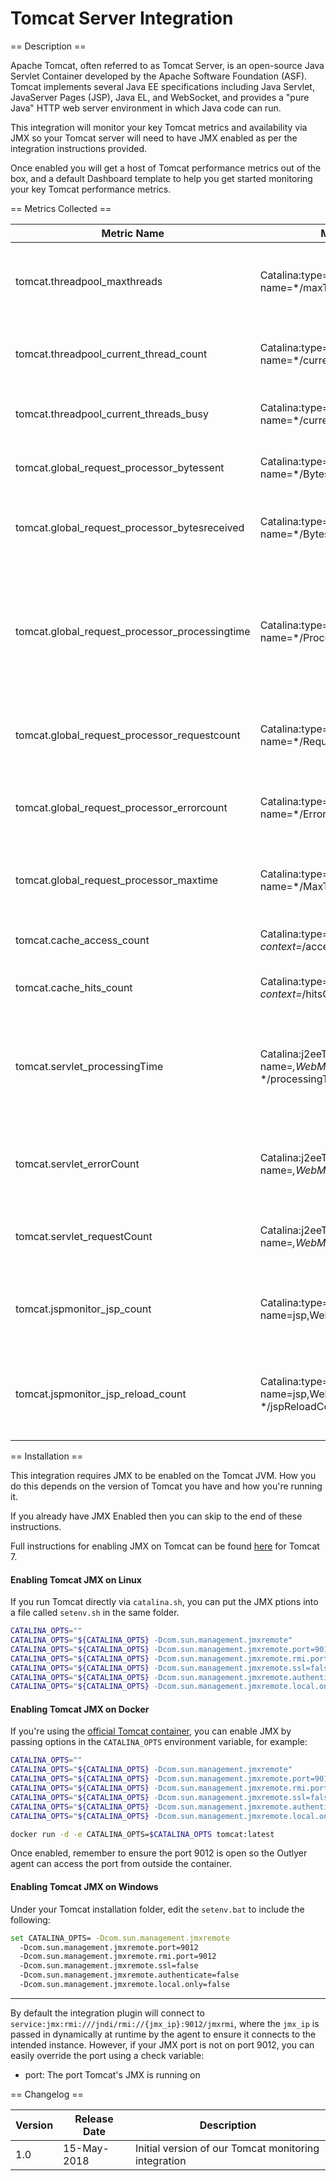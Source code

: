 Tomcat Server Integration
=========================

== Description ==

Apache Tomcat, often referred to as Tomcat Server, is an open-source Java Servlet Container developed by the
Apache Software Foundation (ASF). Tomcat implements several Java EE specifications including Java Servlet,
JavaServer Pages (JSP), Java EL, and WebSocket, and provides a "pure Java" HTTP web server environment in
which Java code can run.

This integration will monitor your key Tomcat metrics and availability via JMX so your Tomcat server will need
to have JMX enabled as per the integration instructions provided.

Once enabled you will get a host of Tomcat performance metrics out of the box, and a default Dashboard
template to help you get started monitoring your key Tomcat performance metrics.

== Metrics Collected ==

| Metric Name                                  | MBean Query                                                    |Type   | Labels             |Unit |Description                                                                                                            |
|----------------------------------------------|----------------------------------------------------------------|-------|--------------------|-----|-----------------------------------------------------------------------------------------------------------------------|
|tomcat.threadpool_maxthreads                  |Catalina:type=ThreadPool, name=*/maxThreads                     |Gauge  |processor           |     |The maximum number of allowed worker threads.                                                                          |
|tomcat.threadpool_current_thread_count        |Catalina:type=ThreadPool, name=*/currentThreadCount             |Gauge  |processor           |     |The number of threads managed by the thread pool.                                                                      |
|tomcat.threadpool_current_threads_busy        |Catalina:type=ThreadPool, name=*/currentThreadsBusy             |Gauge  |processor           |     |The number of threads that are in use.                                                                                 |
|tomcat.global_request_processor_bytessent     |Catalina:type=GlobalRequestProcessor, name=*/BytesSent          |Counter|processor           |bytes|Bytes per second sent per request processor.                                                                           |
|tomcat.global_request_processor_bytesreceived |Catalina:type=GlobalRequestProcessor, name=*/BytesReceived      |Counter|processor           |bytes|Bytes per second received per request processor.                                                                       |
|tomcat.global_request_processor_processingtime|Catalina:type=GlobalRequestProcessor, name=*/ProcessingTime     |Gaugue |processor           |ms   |The sum of request processing times across all requests handled by the request processors (in milliseconds) per second.|
|tomcat.global_request_processor_requestcount  |Catalina:type=GlobalRequestProcessor, name=*/RequestCount       |Counter|processor           |     |Bytes per second received per request processor.                                                                       |
|tomcat.global_request_processor_errorcount    |Catalina:type=GlobalRequestProcessor, name=*/ErrorCount         |Counter|processor           |     |The number of erroneous requests received by the servlet per second.                                                   |
|tomcat.global_request_processor_maxtime       |Catalina:type=GlobalRequestProcessor, name=*/MaxTime            |Gauge  |processor           |ms   |The longest request processing time (in milliseconds).                                                                 |
|tomcat.cache_access_count                     |Catalina:type=Cache,host=*, context=*/accessCount               |Counter|tomcat_host, context|     |The number of accesses to the cache per second.                                                                        |
|tomcat.cache_hits_count                       |Catalina:type=Cache,host=*, context=*/hitsCount                 |Counter|tomcat_host, context|     |The number of cache hits per second.                                                                                   |
|tomcat.servlet_processingTime                 |Catalina:j2eeType=Servlet, name=*,WebModule=*, */processingTime |Counter|webmodule, servlet  |ms   |The sum of request processing times across all requests to the servlet (in milliseconds) per second.                   |
|tomcat.servlet_errorCount                     |Catalina:j2eeType=Servlet, name=*,WebModule=*, */errorCount     |Counter|webmodule, servlet  |     |The number of erroneous requests received by the servlet per second.                                                   |
|tomcat.servlet_requestCount                   |Catalina:j2eeType=Servlet, name=*,WebModule=*, */requestCount   |Counter|webmodule, servlet  |     |The number of requests received by the servlet per second.                                                             |
|tomcat.jspmonitor_jsp_count                   |Catalina:type=JspMonitor, name=jsp,WebModule=*, */jspCount      |Counter|webmodule           |     |The number of JSPs per second that have been loaded in the web module.                                                 |
|tomcat.jspmonitor_jsp_reload_count            |Catalina:type=JspMonitor, name=jsp,WebModule=*, */jspReloadCount|Counter|webmodule           |     |The number of JSPs per second that have been reloaded in the web module                                                |

== Installation ==

This integration requires JMX to be enabled on the Tomcat JVM.
How you do this depends on the version of Tomcat you have and how 
you're running it.

If you already have JMX Enabled then you can skip to the end of these
instructions.

Full instructions for enabling JMX on Tomcat can be found
[here](https://tomcat.apache.org/tomcat-7.0-doc/monitoring.html) for Tomcat 7.

#### Enabling Tomcat JMX on Linux

If you run Tomcat directly via `catalina.sh`, you can put the JMX ptions into a file called `setenv.sh` in the same folder.

```bash
CATALINA_OPTS=""
CATALINA_OPTS="${CATALINA_OPTS} -Dcom.sun.management.jmxremote"
CATALINA_OPTS="${CATALINA_OPTS} -Dcom.sun.management.jmxremote.port=9010"
CATALINA_OPTS="${CATALINA_OPTS} -Dcom.sun.management.jmxremote.rmi.port=9010"
CATALINA_OPTS="${CATALINA_OPTS} -Dcom.sun.management.jmxremote.ssl=false"
CATALINA_OPTS="${CATALINA_OPTS} -Dcom.sun.management.jmxremote.authenticate=false"
CATALINA_OPTS="${CATALINA_OPTS} -Dcom.sun.management.jmxremote.local.only=false"
```

#### Enabling Tomcat JMX on Docker

If you're using the [official Tomcat container](https://hub.docker.com/_/tomcat/), you can
enable JMX by passing options in the `CATALINA_OPTS` environment variable, for example:

```bash
CATALINA_OPTS=""
CATALINA_OPTS="${CATALINA_OPTS} -Dcom.sun.management.jmxremote"
CATALINA_OPTS="${CATALINA_OPTS} -Dcom.sun.management.jmxremote.port=9012"
CATALINA_OPTS="${CATALINA_OPTS} -Dcom.sun.management.jmxremote.rmi.port=9012"
CATALINA_OPTS="${CATALINA_OPTS} -Dcom.sun.management.jmxremote.ssl=false"
CATALINA_OPTS="${CATALINA_OPTS} -Dcom.sun.management.jmxremote.authenticate=false"
CATALINA_OPTS="${CATALINA_OPTS} -Dcom.sun.management.jmxremote.local.only=false"

docker run -d -e CATALINA_OPTS=$CATALINA_OPTS tomcat:latest
```

Once enabled, remember to ensure the port 9012 is open so the Outlyer agent can access the port from
outside the container.

#### Enabling Tomcat JMX on Windows

Under your Tomcat installation folder, edit the `setenv.bat` to include the following:

```bash
set CATALINA_OPTS= -Dcom.sun.management.jmxremote
  -Dcom.sun.management.jmxremote.port=9012
  -Dcom.sun.management.jmxremote.rmi.port=9012
  -Dcom.sun.management.jmxremote.ssl=false
  -Dcom.sun.management.jmxremote.authenticate=false
  -Dcom.sun.management.jmxremote.local.only=false
```

---------

By default the integration plugin will connect to `service:jmx:rmi:///jndi/rmi://{jmx_ip}:9012/jmxrmi`,
where the `jmx_ip` is passed in dynamically at runtime by the agent to ensure it connects to the intended instance.
However, if your JMX port is not on port 9012, you can easily override the port using a check variable:

* port: The port Tomcat's JMX is running on

== Changelog ==

|Version|Release Date|Description                                         |
|-------|------------|----------------------------------------------------|
|1.0    |15-May-2018 |Initial version of our Tomcat monitoring integration|